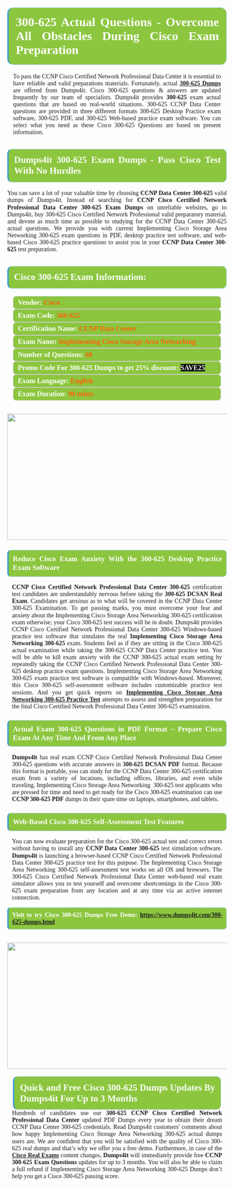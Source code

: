 <h1 style="text-align: justify;"><span style="font-family:Times New Roman,Times,serif;"><strong><span style="display: block; color: #FFFFFF; background: #8cc63f; border: 0.5px solid #AED6F1; border-left: 3px solid #3498DB; padding: .6em; border-radius: 0.5em;">300-625 Actual Questions - Overcome All Obstacles During Cisco Exam Preparation</span></strong></span></h1>

<p style="margin: 0in 10pt; text-align: justify;"><span style="font-size:14px;"><span style="font-family:Times New Roman,Times,serif;"><span style="line-height:115%"><span style="line-height:115%">To pass the CCNP Cisco Certified Network Professional Data Center it is essential to have reliable and valid preparations materials. Fortunately, actual <a href="https://www.dumps4it.com/300-625-dumps.html"><b>300-625 Dumps</b></a> are offered from Dumps4it. Cisco 300-625 questions & answers are updated frequently by our team of specialists. Dumps4it provides <b>300-625 </b>exam actual questions that are based on real-world situations. 300-625 CCNP Data Center <b> </b>questions are provided in three different formats 300-625 Desktop Practice exam software, 300-625 PDF, and 300-625 Web-based practice exam software. You can select what you need as these Cisco 300-625 Questions are based on present information.</span></span></span></span></p>

<h2 style="text-align: justify;"><span style="font-family:Times New Roman,Times,serif;"><strong><span style="display: block; color: #FFFFFF; background: #8cc63f; border: 0.5px solid #AED6F1; border-left: 3px solid #3498DB; padding: .6em; border-radius: 0.5em;">Dumps4it 300-625 Exam Dumps - Pass Cisco Test With No Hurdles </span></strong></span></h2>

<p style="text-align: justify;"><span style="font-size:14px;"><span style="font-family:Times New Roman,Times,serif;"><span style="line-height:115%"><span sans-serif=""><span style="line-height:115%"><span new="" roman="" times="">You can save a lot of your valuable time by choosing <strong>CCNP Data Center 300-625</strong> valid dumps of Dumps4it. Instead of searching for <strong>CCNP Cisco Certified Network Professional Data Center  300-625 Exam Dumps</strong> on unreliable websites, go to Dumps4it, buy 300-625 Cisco Certified Network Professional  valid preparatory material, and devote as much time as possible to studying for the CCNP Data Center 300-625 actual questions. We provide you with current Implementing Cisco Storage Area Networking 300-625 exam questions in PDF, desktop practice test software, and web-based Cisco 300-625 practice questions to assist you in your <strong>CCNP Data Center 300-625</strong> test preparation.</span></span></span></span></span></span></p>

<h2 style="text-align: justify;"><span style="font-family:Times New Roman,Times,serif;"><strong><span style="display: block; color: #FFFFFF; background: #8cc63f; border: 0.5px solid #AED6F1; border-left: 3px solid #3498DB; padding: .6em; border-radius: 0.5em;">Cisco 300-625 Exam Information:</span></strong></span></h2>

<div style="margin: 0cm 10pt; background: rgb(140, 198, 63); border: 1px solid rgb(204, 204, 204); padding: 5px 10px; border-radius: 0.5em; text-align: justify;"><span style="font-family:Times New Roman,Times,serif;"><span style="font-size: 11pt;"><span style="line-height: normal;"><strong><span style="font-size: 12.0pt;"><span style="color: #FFFFFF;">Vendor:</span> <span style="color: #FF6106;">Cisco</span></span></strong></span></span></span></div>

<div style="margin: 0cm 10pt; background: rgb(140, 198, 63); border: 1px solid rgb(204, 204, 204); padding: 5px 10px; border-radius: 0.5em; text-align: justify;"><span style="font-family:Times New Roman,Times,serif;"><span style="font-size: 11pt;"><span style="line-height: normal;"><strong><span style="font-size: 12.0pt;"><span style="color: #FFFFFF;">Exam Code:</span> <span style="color: #FF6106;">300-625</span></span></strong></span></span></span></div>

<div style="margin: 0cm 10pt; background: rgb(140, 198, 63); border: 1px solid rgb(204, 204, 204); padding: 5px 10px; border-radius: 0.5em; text-align: justify;"><span style="font-family:Times New Roman,Times,serif;"><span style="font-size: 11pt;"><span style="line-height: normal;"><strong><span style="font-size: 12.0pt;"><span style="color: #FFFFFF;">Certification Name:</span> <span style="color: #FF6106;">CCNP Data Center </span></span></strong></span></span></span></div>

<div style="margin: 0cm 10pt; background: rgb(140, 198, 63); border: 1px solid rgb(204, 204, 204); padding: 5px 10px; border-radius: 0.5em; text-align: justify;"><span style="font-family:Times New Roman,Times,serif;"><span style="font-size: 11pt;"><span style="line-height: normal;"><strong><span style="font-size: 12.0pt;"><span style="color: #FFFFFF;">Exam Name:</span> <span style="color: #FF6106;">Implementing Cisco Storage Area Networking</span></span></strong></span></span></span></div>

<div style="margin: 0cm 10pt; background: rgb(140, 198, 63); border: 1px solid rgb(204, 204, 204); padding: 5px 10px; border-radius: 0.5em; text-align: justify;"><span style="font-family:Times New Roman,Times,serif;"><span style="font-size: 11pt;"><span style="line-height: normal;"><strong><span style="font-size: 12.0pt;"><span style="color: #FFFFFF;">Number of Questions: </span><span style="color: #FF6106;">60</span></span></strong></span></span></span></div>

<div style="margin: 0cm 10pt; background: rgb(140, 198, 63); border: 1px solid rgb(204, 204, 204); padding: 5px 10px; border-radius: 0.5em; text-align: justify;"><span style="font-family:Times New Roman,Times,serif;"><span style="font-size: 11pt;"><span style="line-height: normal;"><strong><span style="font-size: 12.0pt;"><span style="color: #FFFFFF;">Promo Code For 300-625 Dumps to get 25% discount: </span><span style="color:#FFFFFF;"><span style="background-color:#000000;">SAVE25</span></span></span></strong></span></span></span></div>

<div style="margin: 0cm 10pt; background: rgb(140, 198, 63); border: 1px solid rgb(204, 204, 204); padding: 5px 10px; border-radius: 0.5em; text-align: justify;"><span style="font-family:Times New Roman,Times,serif;"><span style="font-size: 11pt;"><span style="line-height: normal;"><strong><span style="font-size: 12.0pt;"><span style="color: #FFFFFF;">Exam Language:</span> <span style="color: #FF6106;">English</span></span></strong></span></span></span></div>

<div style="margin: 0cm 10pt; background: rgb(140, 198, 63); border: 1px solid rgb(204, 204, 204); padding: 5px 10px; border-radius: 0.5em; text-align: justify;"><span style="font-family:Times New Roman,Times,serif;"><span style="font-size: 11pt;"><span style="line-height: normal;"><strong><span style="font-size: 12.0pt;"><span style="color: #FFFFFF;">Exam Duration: </span><span style="color: #FF6106;">90 mints</span></span></strong></span></span></span></div>

<p style="text-align: justify;"><span style="font-family:Times New Roman,Times,serif;">                                                                                <a href="https://www.dumps4it.com/300-625-dumps.html"><img src="https://i.imgur.com/a474NNd.jpg" style="height: 290px; width: 700px;" /></a></span></p>

<h3 style="text-align: justify;"><span style="font-family:Times New Roman,Times,serif;"><strong><span style="display: block; color: #FFFFFF; background: #8cc63f; border: 0.5px solid #AED6F1; border-left: 3px solid #3498DB; padding: .6em; border-radius: 0.5em;">Reduce Cisco Exam Anxiety With the 300-625 Desktop Practice Exam Software </span></strong></span></h3>

<p style="margin: 0in 8pt; text-align: justify;"><span style="font-family:Times New Roman,Times,serif;"><span style="font-size:14px;"><span style="line-height:115%"><span sans-serif=""><span style="line-height:115%"><span new="" roman="" times=""><strong>CCNP Cisco Certified Network Professional Data Center 300-625</strong> certification test candidates are understandably nervous before taking the <strong>300-625 DCSAN Real Exam</strong>. Candidates get anxious as to what will be covered in the CCNP Data Center 300-625 Examination. To get passing marks, you must overcome your fear and anxiety about the Implementing Cisco Storage Area Networking 300-625 certification exam otherwise; your Cisco 300-625 test success will be in doubt. Dumps4it provides CCNP Cisco Certified Network Professional Data Center 300-625 Windows-based practice test software that simulates the real <strong>Implementing Cisco Storage Area Networking 300-625</strong> exam. Students feel as if they are sitting in the Cisco 300-625 actual examination while taking the 300-625 CCNP Data Center practice test. You will be able to kill exam anxiety with the CCNP 300-625 actual exam setting by repeatedly taking the CCNP Cisco Certified Network Professional Data Center 300-625 desktop practice exam questions. Implementing Cisco Storage Area Networking 300-625 exam practice test software is compatible with Windows-based. Moreover, this Cisco 300-625 self-assessment software includes customizable practice test sessions. And you get quick reports on <a href="https://www.dumps4it.com/300-625-dumps.html"><strong>Implementing Cisco Storage Area Networking 300-625 Practice Test</strong></a> attempts to assess and strengthen preparation for the final Cisco Certified Network Professional Data Center 300-625 examination.</span></span></span></span></span></span></p>

<h3 style="text-align: justify;"><span style="font-family:Times New Roman,Times,serif;"><strong><span style="display: block; color: #FFFFFF; background: #8cc63f; border: 0.5px solid #AED6F1; border-left: 3px solid #3498DB; padding: .6em; border-radius: 0.5em;">Actual Exam 300-625 Questions in PDF Format – Prepare Cisco Exam At Any Time And From Any Place </span></strong></span></h3>

<p style="margin: 0in 8pt; text-align: justify;"><span style="font-size:14px;"><span style="font-family:Times New Roman,Times,serif;"><span style="line-height:115%"><span sans-serif=""><span style="line-height:115%"><span new="" roman="" times=""><strong>Dumps4it</strong> has real exam CCNP Cisco Certified Network Professional Data Center 300-625 questions with accurate answers<strong> </strong>in <strong>300-625 DCSAN PDF</strong> format. Because this format is portable, you can study for the CCNP Data Center  300-625 certification exam from a variety of locations, including offices, libraries, and even while traveling. Implementing Cisco Storage Area Networking  300-625 test applicants who are pressed for time and need to get ready for the Cisco 300-625 examination can use <strong>CCNP 300-625 PDF</strong> dumps in their spare time on laptops, smartphones, and tablets.</span></span></span></span></span></span></p>

<h3 style="text-align: justify;"><span style="font-family:Times New Roman,Times,serif;"><strong><span style="display: block; color: #FFFFFF; background: #8cc63f; border: 0.5px solid #AED6F1; border-left: 3px solid #3498DB; padding: .6em; border-radius: 0.5em;">Web-Based Cisco 300-625 Self-Assessment Test Features </span></strong></span></h3>

<p style="margin: 0in 8pt; text-align: justify;"><span style="font-size:14px;"><span style="font-family:Times New Roman,Times,serif;"><span style="line-height:115%"><span sans-serif=""><span style="line-height:115%"><span new="" roman="" times="">You can now evaluate preparation for the Cisco 300-625 actual test and correct errors without having to install any <strong>CCNP Data Center 300-625</strong> test simulation software. <strong>Dumps4it</strong> is launching a browser-based CCNP Cisco Certified Network Professional Data Center  300-625 practice test for this purpose. The Implementing Cisco Storage Area Networking 300-625 self-assessment test works on all OS and browsers. The 300-625 Cisco Certified Network Professional Data Center web-based real exam simulator allows you to test yourself and overcome shortcomings in the Cisco 300-625 exam preparation from any location and at any time via an active internet connection.</span></span></span></span></span></span></p>

<p style="margin-right: 0in; margin-left: 0in; text-align: justify;"><span style="font-family:Times New Roman,Times,serif;"><strong><span style="display: block; color: #FFFFFF; background: #8cc63f; border: 0.5px solid #AED6F1; border-left: 3px solid #3498DB; padding: .6em; border-radius: 0.5em;"><span ms="" trebuchet="">Visit to try Cisco 300-625 Dumps Free Demo: </span><a href="https://www.dumps4it.com/300-625-dumps.html" ms="" trebuchet="">https://www.dumps4it.com/300-625-dumps.html</a></span></strong></span></p>

<p style="margin: 0in 0.0001pt; text-align: justify;"><span style="font-family:Times New Roman,Times,serif;">                                                                             <a href="https://www.dumps4it.com/300-625-dumps.html"><img src="https://i.imgur.com/tHvwmqt.jpg" style="height: 290px; width: 700px;" /></a></span></p>

<p style="margin: 0in 0.0001pt; text-align: justify;"> </p>

<h2 style="margin: 0in 10pt; text-align: justify;"><span style="font-family:Times New Roman,Times,serif;"><strong><span style="display: block; color: #FFFFFF; background: #8cc63f; border: 0.5px solid #AED6F1; border-left: 3px solid #3498DB; padding: .6em; border-radius: 0.5em;">Quick and Free Cisco 300-625 Dumps Updates By Dumps4it For Up to 3 Months</span></strong></span></h2>

<p style="margin: 0in 8pt; text-align: justify;"><span style="font-size:14px;"><span style="font-family:Times New Roman,Times,serif;"><span style="line-height:115%"><span sans-serif=""><span style="line-height:115%"><span new="" roman="" times="">Hundreds of candidates use our <strong>300-625 CCNP Cisco Certified Network Professional Data Center </strong> updated PDF Dumps every year to obtain their dream CCNP Data Center  300-625 credentials. Read Dumps4it customers' comments about how happy Implementing Cisco Storage Area Networking 300-625 actual dumps users are. We are confident that you will be satisfied with the quality of Cisco 300-625 real dumps and that’s why we offer you a free demo. Furthermore, in case of the <a href="https://www.dumps4it.com/cisco-real-exams.html"><strong>Cisco Real Exams</strong></a> content changes, <strong>Dumps4it </strong>will immediately provide free <strong>CCNP 300-625 Exam Questions</strong> updates for up to 3 months. You will also be able to claim a full refund if Implementing Cisco Storage Area Networking 300-625 Dumps don’t help you get a Cisco 300-625 passing score. </span></span></span></span></span></span></p>
<gdiv></gdiv><gdiv></gdiv><gdiv></gdiv><gdiv></gdiv><gdiv></gdiv><gdiv></gdiv><gdiv></gdiv><gdiv></gdiv><gdiv></gdiv><gdiv></gdiv><gdiv></gdiv><gdiv></gdiv><gdiv></gdiv><gdiv></gdiv><gdiv></gdiv><gdiv></gdiv><gdiv></gdiv><gdiv></gdiv><gdiv></gdiv><gdiv></gdiv><gdiv></gdiv><gdiv></gdiv><gdiv></gdiv><gdiv></gdiv><gdiv></gdiv><gdiv></gdiv><gdiv></gdiv><gdiv></gdiv><gdiv></gdiv><gdiv></gdiv>
